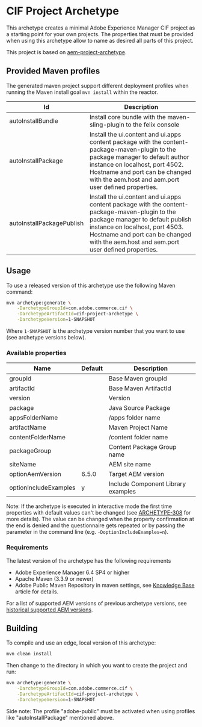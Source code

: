 # CIF Project Archetype
This archetype creates a minimal Adobe Experience Manager CIF project as a starting point for your own projects. The properties that must be provided when using this archetype allow to name as desired all parts of this project.

This project is based on [aem-project-archetype](https://github.com/adobe/aem-project-archetype).
  
  
## Provided Maven profiles
The generated maven project support different deployment profiles when running the Maven install goal `mvn install` within the reactor.

Id                        | Description
--------------------------|------------------------------
autoInstallBundle         | Install core bundle with the maven-sling-plugin to the felix console
autoInstallPackage        | Install the ui.content and ui.apps content package with the content-package-maven-plugin to the package manager to default author instance on localhost, port 4502. Hostname and port can be changed with the aem.host and aem.port user defined properties. 
autoInstallPackagePublish | Install the ui.content and ui.apps content package with the content-package-maven-plugin to the package manager to default publish instance on localhost, port 4503. Hostname and port can be changed with the aem.host and aem.port user defined properties.

## Usage
To use a released version of this archetype use the following Maven command:
```bash
mvn archetype:generate \
    -DarchetypeGroupId=com.adobe.commerce.cif \
    -DarchetypeArtifactId=cif-project-archetype \
    -DarchetypeVersion=1-SNAPSHOT
```

Where `1-SNAPSHOT` is the archetype version number that you want to use (see archetype versions below).

### Available properties

Name                      | Default | Description
--------------------------|---------|--------------------
groupId                   |         | Base Maven groupId
artifactId                |         | Base Maven ArtifactId
version                   |         | Version
package                   |         | Java Source Package
appsFolderName            |         | /apps folder name
artifactName              |         | Maven Project Name
contentFolderName         |         | /content folder name
packageGroup              |         | Content Package Group name
siteName                  |         | AEM site name
optionAemVersion          |  6.5.0  | Target AEM version
optionIncludeExamples     |    y    | Include Component Library examples

Note: If the archetype is executed in interactive mode the first time properties with default  values can't be changed (see 
[ARCHETYPE-308](https://issues.apache.org/jira/browse/ARCHETYPE-308) for more details). The value can be  changed when the property 
confirmation at the end is denied and the questionnaire gets repeated or by passing the parameter in the command line (e.g. 
`-DoptionIncludeExamples=n`).

### Requirements
The latest version of the archetype has the following requirements

* Adobe Experience Manager 6.4 SP4 or higher
* Apache Maven (3.3.9 or newer)
* Adobe Public Maven Repository in maven settings, see [Knowledge Base](https://helpx.adobe.com/experience-manager/kb/SetUpTheAdobeMavenRepository.html) article for details.

For a list of supported AEM versions of previous archetype versions, see [historical supported AEM versions](VERSIONS.md).

## Building
To compile and use an edge, local version of this archetype:
```bash
mvn clean install
```

Then change to the directory in which you want to create the project and run:
```bash
mvn archetype:generate \
    -DarchetypeGroupId=com.adobe.commerce.cif \
    -DarchetypeArtifactId=cif-project-archetype \
    -DarchetypeVersion=1-SNAPSHOT
```
     
Side note: The profile "adobe-public" must be activated when using profiles like "autoInstallPackage" mentioned above.
